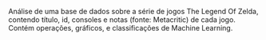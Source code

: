 Análise de uma base de dados sobre a série de jogos The Legend Of Zelda, contendo título, id, consoles e notas (fonte: Metacritic) de cada jogo. Contém operações, gráficos, e classificações de Machine Learning.
